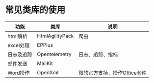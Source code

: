 # 常见类库的使用

|功能  |类库  |说明  |
|---------|---------|---------|
|html解析    |  HtmlAgilityPack       |  爬虫       |
|excel处理    | EPPlus        |         |
|日志及追踪    | Opentelemetry        |  日志、追踪、指标  |
|邮件发送    |MailKit    ||
|Word操作|OpenXml| 微软官方支持，操作Office套件|
